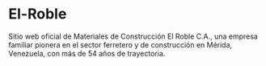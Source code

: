 # El-Roble
Sitio web oficial de Materiales de Construcción El Roble C.A., una empresa familiar pionera en el sector ferretero y de construcción en Mérida, Venezuela, con más de 54 años de trayectoria.
